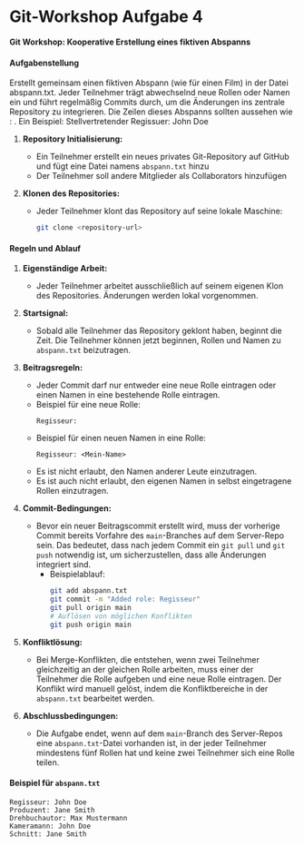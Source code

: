 # Git-Workshop Aufgabe 4

**Git Workshop: Kooperative Erstellung eines fiktiven Abspanns**

#### Aufgabenstellung
Erstellt gemeinsam einen fiktiven Abspann (wie für einen Film) in der Datei abspann.txt. Jeder Teilnehmer trägt abwechselnd neue Rollen oder Namen ein und führt regelmäßig Commits durch, um die Änderungen ins zentrale Repository zu integrieren. Die Zeilen dieses Abspanns
sollten aussehen wie <Rolle>: <Name>.
Ein Beispiel: Stellvertretender Regissuer: John Doe

1. **Repository Initialisierung:**
   - Ein Teilnehmer erstellt ein neues privates Git-Repository auf GitHub und fügt eine Datei namens `abspann.txt` hinzu
   - Der Teilnehmer soll andere Mitglieder als Collaborators hinzufügen
     
2. **Klonen des Repositories:**
   - Jeder Teilnehmer klont das Repository auf seine lokale Maschine:
     ```bash
     git clone <repository-url>
     ```

#### Regeln und Ablauf

1. **Eigenständige Arbeit:**
   - Jeder Teilnehmer arbeitet ausschließlich auf seinem eigenen Klon des Repositories. Änderungen werden lokal vorgenommen.

2. **Startsignal:**
   - Sobald alle Teilnehmer das Repository geklont haben, beginnt die Zeit. Die Teilnehmer können jetzt beginnen, Rollen und Namen zu `abspann.txt` beizutragen.

3. **Beitragsregeln:**
   - Jeder Commit darf nur entweder eine neue Rolle eintragen oder einen Namen in eine bestehende Rolle eintragen. 
   - Beispiel für eine neue Rolle:
     ```plaintext
     Regisseur:
     ```
   - Beispiel für einen neuen Namen in eine Rolle:
     ```plaintext
     Regisseur: <Mein-Name>
     ```
   - Es ist nicht erlaubt, den Namen anderer Leute einzutragen.
   - Es ist auch nicht erlaubt, den eigenen Namen in selbst eingetragene Rollen einzutragen.

4. **Commit-Bedingungen:**
   - Bevor ein neuer Beitragscommit erstellt wird, muss der vorherige Commit bereits Vorfahre des `main`-Branches auf dem Server-Repo sein. Das bedeutet, dass nach jedem Commit ein `git pull` und `git push` notwendig ist, um sicherzustellen, dass alle Änderungen integriert sind.
     - Beispielablauf:
       ```bash
       git add abspann.txt
       git commit -m "Added role: Regisseur"
       git pull origin main
       # Auflösen von möglichen Konflikten
       git push origin main
       ```

5. **Konfliktlösung:**
   - Bei Merge-Konflikten, die entstehen, wenn zwei Teilnehmer gleichzeitig an der gleichen Rolle arbeiten, muss einer der Teilnehmer die Rolle aufgeben und eine neue Rolle eintragen. Der Konflikt wird manuell gelöst, indem die Konfliktbereiche in der `abspann.txt` bearbeitet werden.

6. **Abschlussbedingungen:**
   - Die Aufgabe endet, wenn auf dem `main`-Branch des Server-Repos eine `abspann.txt`-Datei vorhanden ist, in der jeder Teilnehmer mindestens fünf Rollen hat und keine zwei Teilnehmer sich eine Rolle teilen. 

#### Beispiel für `abspann.txt`

```plaintext
Regisseur: John Doe
Produzent: Jane Smith
Drehbuchautor: Max Mustermann
Kameramann: John Doe
Schnitt: Jane Smith
```
